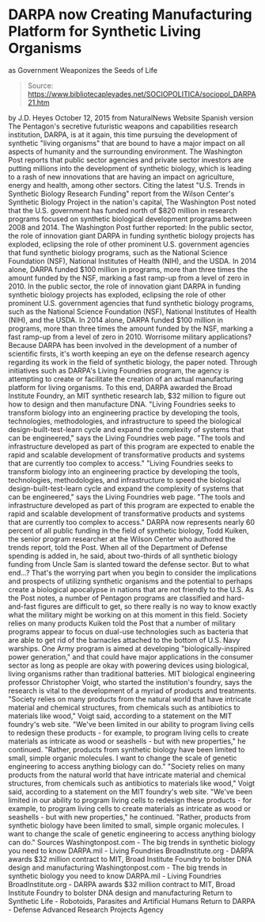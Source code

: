 # DARPA now Creating Manufacturing Platform for Synthetic Living Organisms 
as Government Weaponizes the Seeds of Life

> Source: https://www.bibliotecapleyades.net/SOCIOPOLITICA/sociopol_DARPA21.htm

by J.D. Heyes October 12, 2015 from NaturalNews Website
Spanish version
The Pentagon's secretive futuristic weapons and capabilities research institution, DARPA, is at it again, this time pursuing the development of synthetic "living organisms" that are bound to have a major impact on all aspects of humanity and the surrounding environment. The Washington Post reports that public sector agencies and private sector investors are putting millions into the development of synthetic biology, which is leading to a rash of new innovations that are having an impact on agriculture, energy and health, among other sectors. Citing the latest "U.S. Trends in Synthetic Biology Research Funding" report from the Wilson Center's Synthetic Biology Project in the nation's capital, The Washington Post noted that the U.S. government has funded north of $820 million in research programs focused on synthetic biological development programs between 2008 and 2014. The Washington Post further reported:
In the public sector, the role of innovation giant DARPA in funding synthetic biology projects has exploded, eclipsing the role of other prominent U.S. government agencies that fund synthetic biology programs, such as the National Science Foundation (NSF), National Institutes of Health (NIH), and the USDA. In 2014 alone, DARPA funded $100 million in programs, more than three times the amount funded by the NSF, marking a fast ramp-up from a level of zero in 2010.
In the public sector, the role of innovation giant DARPA in funding synthetic biology projects has exploded, eclipsing the role of other prominent U.S. government agencies that fund synthetic biology programs, such as the National Science Foundation (NSF), National Institutes of Health (NIH), and the USDA.
In 2014 alone, DARPA funded $100 million in programs, more than three times the amount funded by the NSF, marking a fast ramp-up from a level of zero in 2010.
Worrisome military applications?
Because DARPA has been involved in the development of a number of scientific firsts, it's worth keeping an eye on the defense research agency regarding its work in the field of synthetic biology, the paper noted.
Through initiatives such as DARPA's Living Foundries program, the agency is attempting to create or facilitate the creation of an actual manufacturing platform for living organisms.
To this end, DARPA awarded the Broad Institute Foundry, an MIT synthetic research lab, $32 million to figure out how to design and then manufacture DNA.
"Living Foundries seeks to transform biology into an engineering practice by developing the tools, technologies, methodologies, and infrastructure to speed the biological design-built-test-learn cycle and expand the complexity of systems that can be engineered," says the Living Foundries web page. "The tools and infrastructure developed as part of this program are expected to enable the rapid and scalable development of transformative products and systems that are currently too complex to access."
"Living Foundries seeks to transform biology into an engineering practice by developing the tools, technologies, methodologies, and infrastructure to speed the biological design-built-test-learn cycle and expand the complexity of systems that can be engineered," says the Living Foundries web page.
"The tools and infrastructure developed as part of this program are expected to enable the rapid and scalable development of transformative products and systems that are currently too complex to access."
DARPA now represents nearly 60 percent of all public funding in the field of synthetic biology, Todd Kuiken, the senior program researcher at the Wilson Center who authored the trends report, told the Post.
When all of the Department of Defense spending is added in, he said, about two-thirds of all synthetic biology funding from Uncle Sam is slanted toward the defense sector. But to what end...?
That's the worrying part when you begin to consider the implications and prospects of utilizing synthetic organisms and the potential to perhaps create a biological apocalypse in nations that are not friendly to the U.S. As the Post notes, a number of Pentagon programs are classified and hard-and-fast figures are difficult to get, so there really is no way to know exactly what the military might be working on at this moment in this field.
Society relies on many products
Kuiken told the Post that a number of military programs appear to focus on dual-use technologies such as bacteria that are able to get rid of the barnacles attached to the bottom of U.S. Navy warships.
One Army program is aimed at developing "biologically-inspired power generation," and that could have major applications in the consumer sector as long as people are okay with powering devices using biological, living organisms rather than traditional batteries. MIT biological engineering professor Christopher Voigt, who started the institution's foundry, says the research is vital to the development of a myriad of products and treatments.
"Society relies on many products from the natural world that have intricate material and chemical structures, from chemicals such as antibiotics to materials like wood," Voigt said, according to a statement on the MIT foundry's web site. "We've been limited in our ability to program living cells to redesign these products - for example, to program living cells to create materials as intricate as wood or seashells - but with new properties," he continued. "Rather, products from synthetic biology have been limited to small, simple organic molecules. I want to change the scale of genetic engineering to access anything biology can do."
"Society relies on many products from the natural world that have intricate material and chemical structures, from chemicals such as antibiotics to materials like wood," Voigt said, according to a statement on the MIT foundry's web site. "We've been limited in our ability to program living cells to redesign these products - for example, to program living cells to create materials as intricate as wood or seashells - but with new properties," he continued.
"Rather, products from synthetic biology have been limited to small, simple organic molecules. I want to change the scale of genetic engineering to access anything biology can do."
Sources
Washingtonpost.com - The big trends in synthetic biology you need to know DARPA.mil - Living Foundries BroadInstitute.org - DARPA awards $32 million contract to MIT, Broad Institute Foundry to bolster DNA design and manufacturing
Washingtonpost.com - The big trends in synthetic biology you need to know
DARPA.mil - Living Foundries
BroadInstitute.org - DARPA awards $32 million contract to MIT, Broad Institute Foundry to bolster DNA design and manufacturing
Return to Synthetic Life - Robotoids, Parasites and Artificial Humans
Return to DARPA - Defense Advanced Research Projects Agency
